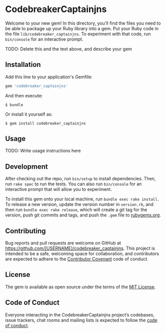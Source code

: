 # CodebreakerCaptainjns

Welcome to your new gem! In this directory, you'll find the files you need to be able to package up your Ruby library into a gem. Put your Ruby code in the file `lib/codebreaker_captainjns`. To experiment with that code, run `bin/console` for an interactive prompt.

TODO: Delete this and the text above, and describe your gem

## Installation

Add this line to your application's Gemfile:

```ruby
gem 'codebreaker_captainjns'
```

And then execute:

    $ bundle

Or install it yourself as:

    $ gem install codebreaker_captainjns

## Usage

TODO: Write usage instructions here

## Development

After checking out the repo, run `bin/setup` to install dependencies. Then, run `rake spec` to run the tests. You can also run `bin/console` for an interactive prompt that will allow you to experiment.

To install this gem onto your local machine, run `bundle exec rake install`. To release a new version, update the version number in `version.rb`, and then run `bundle exec rake release`, which will create a git tag for the version, push git commits and tags, and push the `.gem` file to [rubygems.org](https://rubygems.org).

## Contributing

Bug reports and pull requests are welcome on GitHub at https://github.com/[USERNAME]/codebreaker_captainjns. This project is intended to be a safe, welcoming space for collaboration, and contributors are expected to adhere to the [Contributor Covenant](http://contributor-covenant.org) code of conduct.

## License

The gem is available as open source under the terms of the [MIT License](https://opensource.org/licenses/MIT).

## Code of Conduct

Everyone interacting in the CodebreakerCaptainjns project’s codebases, issue trackers, chat rooms and mailing lists is expected to follow the [code of conduct](https://github.com/[USERNAME]/codebreaker_captainjns/blob/master/CODE_OF_CONDUCT.md).

